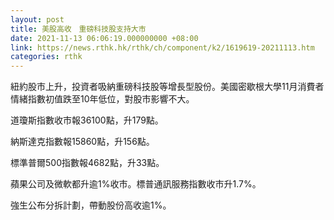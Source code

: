 ```yaml
---
layout: post
title: 美股高收　重磅科技股支持大市
date: 2021-11-13 06:06:19.000000000 +08:00
link: https://news.rthk.hk/rthk/ch/component/k2/1619619-20211113.htm
categories: rthk
---
```


紐約股市上升，投資者吸納重磅科技股等增長型股份。美國密歇根大學11月消費者情緒指數初值跌至10年低位，對股市影響不大。

道瓊斯指數收市報36100點，升179點。

納斯達克指數報15860點，升156點。

標準普爾500指數報4682點，升33點。

蘋果公司及微軟都升逾1%收市。標普通訊服務指數收市升1.7%。

強生公布分拆計劃，帶動股份高收逾1%。
